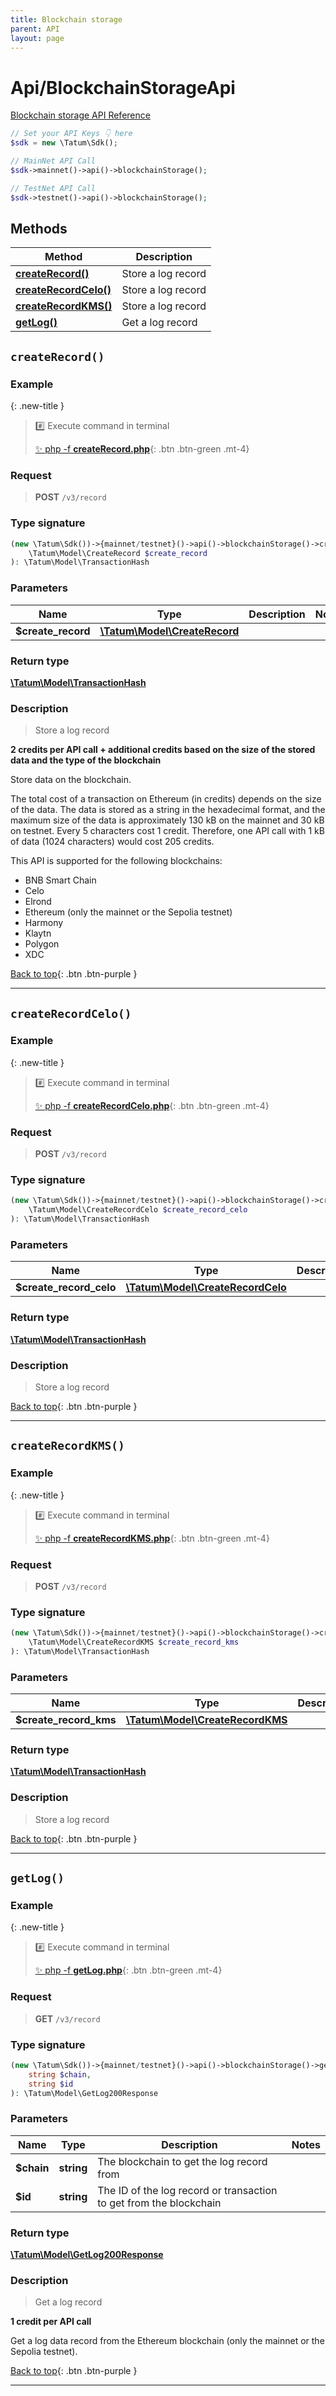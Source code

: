 ```yaml
---
title: Blockchain storage
parent: API
layout: page
---
```


# Api/BlockchainStorageApi

[Blockchain storage API Reference](https://apidoc.tatum.io/tag/Blockchain-storage/)

```php
// Set your API Keys 👇 here
$sdk = new \Tatum\Sdk();

// MainNet API Call
$sdk->mainnet()->api()->blockchainStorage();

// TestNet API Call
$sdk->testnet()->api()->blockchainStorage();
```

## Methods

Method | Description
------------- | -------------
[**createRecord()**](#createrecord) | Store a log record
[**createRecordCelo()**](#createrecordcelo) | Store a log record
[**createRecordKMS()**](#createrecordkms) | Store a log record
[**getLog()**](#getlog) | Get a log record


## `createRecord()`

### Example

{: .new-title }
> #️⃣ Execute command in terminal 
> 
> [✨ php -f **createRecord.php**](https://github.com/tatumio/tatum-php/blob/master/examples/Api/BlockchainStorageApi/createRecord.php){: .btn .btn-green .mt-4}

### Request

> **POST** `/v3/record`

### Type signature

```php
(new \Tatum\Sdk())->{mainnet/testnet}()->api()->blockchainStorage()->createRecord(
    \Tatum\Model\CreateRecord $create_record
): \Tatum\Model\TransactionHash
```

### Parameters

Name | Type | Description  | Notes
------------- | ------------- | ------------- | -------------
 **$create_record** | [**\Tatum\Model\CreateRecord**](../../Model/CreateRecord) |  |

### Return type

[**\Tatum\Model\TransactionHash**](../../Model/TransactionHash)

### Description

> Store a log record

**2 credits per API call + additional credits based on the size of the stored data and the type of the blockchain**

Store data on the blockchain.

The total cost of a transaction on Ethereum (in credits) depends on the size of the data. The data is stored as a string in the hexadecimal format, and the maximum size of the data is approximately 130 kB on the mainnet and 30 kB on testnet. Every 5 characters cost 1 credit. 
 Therefore, one API call with 1 kB of data (1024 characters) would cost 205 credits.

This API is supported for the following blockchains:

* BNB Smart Chain
* Celo
* Elrond
* Ethereum (only the mainnet or the Sepolia testnet)
* Harmony
* Klaytn
* Polygon
* XDC

[Back to top](#top){: .btn .btn-purple }

---


## `createRecordCelo()`

### Example

{: .new-title }
> #️⃣ Execute command in terminal 
> 
> [✨ php -f **createRecordCelo.php**](https://github.com/tatumio/tatum-php/blob/master/examples/Api/BlockchainStorageApi/createRecordCelo.php){: .btn .btn-green .mt-4}

### Request

> **POST** `/v3/record`

### Type signature

```php
(new \Tatum\Sdk())->{mainnet/testnet}()->api()->blockchainStorage()->createRecordCelo(
    \Tatum\Model\CreateRecordCelo $create_record_celo
): \Tatum\Model\TransactionHash
```

### Parameters

Name | Type | Description  | Notes
------------- | ------------- | ------------- | -------------
 **$create_record_celo** | [**\Tatum\Model\CreateRecordCelo**](../../Model/CreateRecordCelo) |  |

### Return type

[**\Tatum\Model\TransactionHash**](../../Model/TransactionHash)

### Description

> Store a log record



[Back to top](#top){: .btn .btn-purple }

---


## `createRecordKMS()`

### Example

{: .new-title }
> #️⃣ Execute command in terminal 
> 
> [✨ php -f **createRecordKMS.php**](https://github.com/tatumio/tatum-php/blob/master/examples/Api/BlockchainStorageApi/createRecordKMS.php){: .btn .btn-green .mt-4}

### Request

> **POST** `/v3/record`

### Type signature

```php
(new \Tatum\Sdk())->{mainnet/testnet}()->api()->blockchainStorage()->createRecordKMS(
    \Tatum\Model\CreateRecordKMS $create_record_kms
): \Tatum\Model\TransactionHash
```

### Parameters

Name | Type | Description  | Notes
------------- | ------------- | ------------- | -------------
 **$create_record_kms** | [**\Tatum\Model\CreateRecordKMS**](../../Model/CreateRecordKMS) |  |

### Return type

[**\Tatum\Model\TransactionHash**](../../Model/TransactionHash)

### Description

> Store a log record



[Back to top](#top){: .btn .btn-purple }

---


## `getLog()`

### Example

{: .new-title }
> #️⃣ Execute command in terminal 
> 
> [✨ php -f **getLog.php**](https://github.com/tatumio/tatum-php/blob/master/examples/Api/BlockchainStorageApi/getLog.php){: .btn .btn-green .mt-4}

### Request

> **GET** `/v3/record`

### Type signature

```php
(new \Tatum\Sdk())->{mainnet/testnet}()->api()->blockchainStorage()->getLog(
    string $chain,
    string $id
): \Tatum\Model\GetLog200Response
```

### Parameters

Name | Type | Description  | Notes
------------- | ------------- | ------------- | -------------
 **$chain** | **string**  | The blockchain to get the log record from |
 **$id** | **string**  | The ID of the log record or transaction to get from the blockchain |

### Return type

[**\Tatum\Model\GetLog200Response**](../../Model/GetLog200Response)

### Description

> Get a log record

**1 credit per API call**

Get a log data record from the Ethereum blockchain (only the mainnet or the Sepolia testnet).

[Back to top](#top){: .btn .btn-purple }

---
